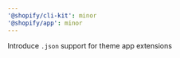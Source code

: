 ```yaml
---
'@shopify/cli-kit': minor
'@shopify/app': minor
---
```


Introduce `.json` support for theme app extensions
